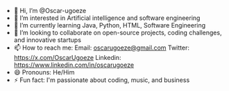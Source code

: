- 👋 Hi, I’m @Oscar-ugoeze
- 👀 I’m interested in Artificial intelligence and software engineering
- 🌱 I’m currently learning Java, Python, HTML, Software Engineering
- 💞️ I’m looking to collaborate on open-source projects, coding challenges, and innovative startups
- 📫 How to reach me:
       Email: oscarugoeze@gmail.com
       Twitter: https://x.com/OscarUgoeze
       Linkedin: https://www.linkedin.com/in/oscarugoeze
- 😄 Pronouns: He/Him
- ⚡ Fun fact: I'm passionate about coding, music, and business

<!---
Oscar-ugoeze/Oscar-ugoeze is a ✨ special ✨ repository because its `README.md` (this file) appears on your GitHub profile.
You can click the Preview link to take a look at your changes.
--->
